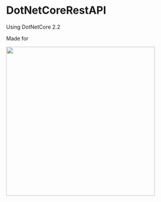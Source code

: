 # DotNetCoreRestAPI

Using DotNetCore 2.2

Made for  

<a name="github">[<img src="http://www.etbtravelnews.global/wp-content/uploads/2015/08/serko.jpg" width="400px" />](https://www.serko.com/)</a>